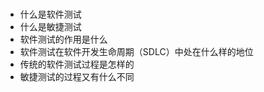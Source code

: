 

# 

* 什么是软件测试
* 什么是敏捷测试
* 软件测试的作用是什么
* 软件测试在软件开发生命周期（SDLC）中处在什么样的地位
* 传统的软件测试过程是怎样的
* 敏捷测试的过程又有什么不同


